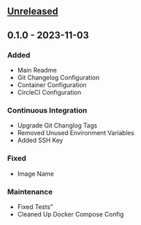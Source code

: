<a name="unreleased"></a>
## [Unreleased]


<a name="0.1.0"></a>
## 0.1.0 - 2023-11-03
### Added
- Main Readme
- Git Changelog Configuration
- Container Configuration
- CircleCI Configuration

### Continuous Integration
- Upgrade Git Changlog Tags
- Removed Unused Environment Variables
- Added SSH Key

### Fixed
- Image Name

### Maintenance
- Fixed Tests"
- Cleaned Up Docker Compose Config


[Unreleased]: https://github.com/kohirens/docker-alpine-awscli/compare/0.1.0...HEAD
